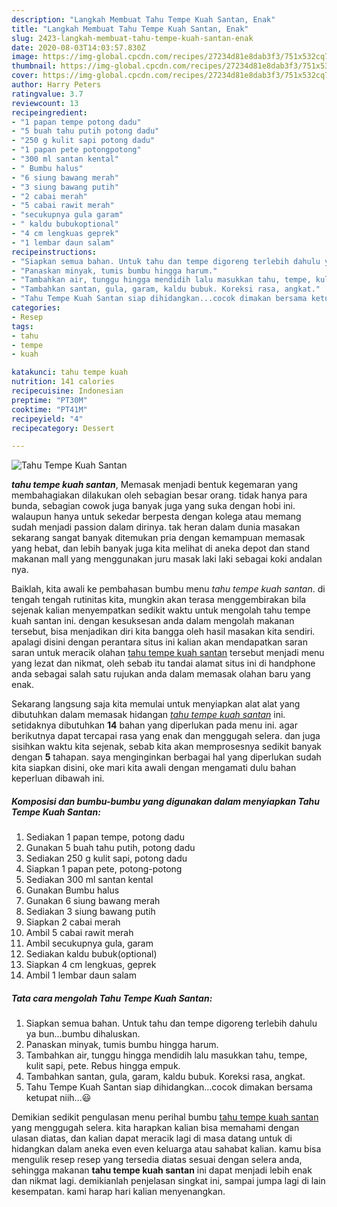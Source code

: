 ```yaml
---
description: "Langkah Membuat Tahu Tempe Kuah Santan, Enak"
title: "Langkah Membuat Tahu Tempe Kuah Santan, Enak"
slug: 2423-langkah-membuat-tahu-tempe-kuah-santan-enak
date: 2020-08-03T14:03:57.830Z
image: https://img-global.cpcdn.com/recipes/27234d81e8dab3f3/751x532cq70/tahu-tempe-kuah-santan-foto-resep-utama.jpg
thumbnail: https://img-global.cpcdn.com/recipes/27234d81e8dab3f3/751x532cq70/tahu-tempe-kuah-santan-foto-resep-utama.jpg
cover: https://img-global.cpcdn.com/recipes/27234d81e8dab3f3/751x532cq70/tahu-tempe-kuah-santan-foto-resep-utama.jpg
author: Harry Peters
ratingvalue: 3.7
reviewcount: 13
recipeingredient:
- "1 papan tempe potong dadu"
- "5 buah tahu putih potong dadu"
- "250 g kulit sapi potong dadu"
- "1 papan pete potongpotong"
- "300 ml santan kental"
- " Bumbu halus"
- "6 siung bawang merah"
- "3 siung bawang putih"
- "2 cabai merah"
- "5 cabai rawit merah"
- "secukupnya gula garam"
- " kaldu bubukoptional"
- "4 cm lengkuas geprek"
- "1 lembar daun salam"
recipeinstructions:
- "Siapkan semua bahan. Untuk tahu dan tempe digoreng terlebih dahulu ya bun...bumbu dihaluskan."
- "Panaskan minyak, tumis bumbu hingga harum."
- "Tambahkan air, tunggu hingga mendidih lalu masukkan tahu, tempe, kulit sapi, pete. Rebus hingga empuk."
- "Tambahkan santan, gula, garam, kaldu bubuk. Koreksi rasa, angkat."
- "Tahu Tempe Kuah Santan siap dihidangkan...cocok dimakan bersama ketupat niih...😃"
categories:
- Resep
tags:
- tahu
- tempe
- kuah

katakunci: tahu tempe kuah 
nutrition: 141 calories
recipecuisine: Indonesian
preptime: "PT30M"
cooktime: "PT41M"
recipeyield: "4"
recipecategory: Dessert

---
```



![Tahu Tempe Kuah Santan](https://img-global.cpcdn.com/recipes/27234d81e8dab3f3/751x532cq70/tahu-tempe-kuah-santan-foto-resep-utama.jpg)

<b><i>tahu tempe kuah santan</i></b>, Memasak menjadi bentuk kegemaran yang membahagiakan dilakukan oleh sebagian besar orang. tidak hanya para bunda, sebagian cowok juga banyak juga yang suka dengan hobi ini. walaupun hanya untuk sekedar berpesta dengan kolega atau memang sudah menjadi passion dalam dirinya. tak heran dalam dunia masakan sekarang sangat banyak ditemukan pria dengan kemampuan memasak yang hebat, dan lebih banyak juga kita melihat di aneka depot dan stand makanan mall yang menggunakan juru masak laki laki sebagai koki andalan nya.



Baiklah, kita awali ke pembahasan bumbu menu <i>tahu tempe kuah santan</i>. di tengah tengah rutinitas kita, mungkin akan terasa menggembirakan bila sejenak kalian menyempatkan sedikit waktu untuk mengolah tahu tempe kuah santan ini. dengan kesuksesan anda dalam mengolah makanan tersebut, bisa menjadikan diri kita bangga oleh hasil masakan kita sendiri. apalagi disini dengan perantara situs ini kalian akan mendapatkan saran saran untuk meracik olahan <u>tahu tempe kuah santan</u> tersebut menjadi menu yang lezat dan nikmat, oleh sebab itu tandai alamat situs ini di handphone anda sebagai salah satu rujukan anda dalam memasak olahan baru yang enak.


Sekarang langsung saja kita memulai untuk menyiapkan alat alat yang dibutuhkan dalam memasak hidangan <u><i>tahu tempe kuah santan</i></u> ini. setidaknya dibutuhkan <b>14</b> bahan yang diperlukan pada menu ini. agar berikutnya dapat tercapai rasa yang enak dan menggugah selera. dan juga sisihkan waktu kita sejenak, sebab kita akan memprosesnya sedikit banyak dengan <b>5</b> tahapan. saya menginginkan berbagai hal yang diperlukan sudah kita siapkan disini, oke mari kita awali dengan mengamati dulu bahan keperluan dibawah ini.

<!--inarticleads1-->

##### Komposisi dan bumbu-bumbu yang digunakan dalam menyiapkan Tahu Tempe Kuah Santan:

1. Sediakan 1 papan tempe, potong dadu
1. Gunakan 5 buah tahu putih, potong dadu
1. Sediakan 250 g kulit sapi, potong dadu
1. Siapkan 1 papan pete, potong-potong
1. Sediakan 300 ml santan kental
1. Gunakan  Bumbu halus
1. Gunakan 6 siung bawang merah
1. Sediakan 3 siung bawang putih
1. Siapkan 2 cabai merah
1. Ambil 5 cabai rawit merah
1. Ambil secukupnya gula, garam
1. Sediakan  kaldu bubuk(optional)
1. Siapkan 4 cm lengkuas, geprek
1. Ambil 1 lembar daun salam




<!--inarticleads2-->

##### Tata cara mengolah Tahu Tempe Kuah Santan:

1. Siapkan semua bahan. Untuk tahu dan tempe digoreng terlebih dahulu ya bun...bumbu dihaluskan.
1. Panaskan minyak, tumis bumbu hingga harum.
1. Tambahkan air, tunggu hingga mendidih lalu masukkan tahu, tempe, kulit sapi, pete. Rebus hingga empuk.
1. Tambahkan santan, gula, garam, kaldu bubuk. Koreksi rasa, angkat.
1. Tahu Tempe Kuah Santan siap dihidangkan...cocok dimakan bersama ketupat niih...😃




Demikian sedikit pengulasan menu perihal bumbu <u>tahu tempe kuah santan</u> yang menggugah selera. kita harapkan kalian bisa memahami dengan ulasan diatas, dan kalian dapat meracik lagi di masa datang untuk di hidangkan dalam aneka even even keluarga atau sahabat kalian. kamu bisa mengulik resep resep yang tersedia diatas sesuai dengan selera anda, sehingga makanan <b>tahu tempe kuah santan</b> ini dapat menjadi lebih enak dan nikmat lagi. demikianlah penjelasan singkat ini, sampai jumpa lagi di lain kesempatan. kami harap hari kalian menyenangkan.

